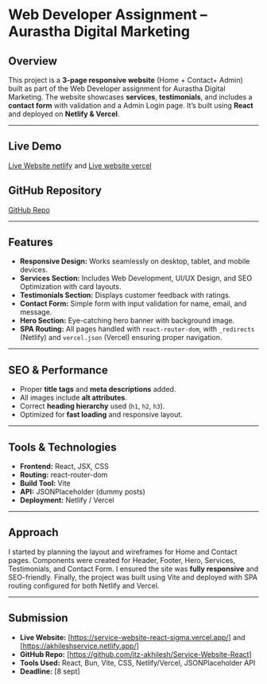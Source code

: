 # Web Developer Assignment – Aurastha Digital Marketing

## Overview
This project is a **3-page responsive website** (Home + Contact+ Admin) built as part of the Web Developer assignment for Aurastha Digital Marketing. The website showcases **services**, **testimonials**, and includes a **contact form** with validation and a Admin Login page. It’s built using **React** and deployed on **Netlify & Vercel**.

---

## Live Demo
[Live Website netlify](https://akhileshservice.netlify.app/) and
[Live website vercel](https://service-website-react-sigma.vercel.app/)

## GitHub Repository
[GitHub Repo](https://github.com/itz-akhilesh/Service-Website-React)

---

## Features

- **Responsive Design:** Works seamlessly on desktop, tablet, and mobile devices.  
- **Services Section:** Includes Web Development, UI/UX Design, and SEO Optimization with card layouts.  
- **Testimonials Section:** Displays customer feedback with ratings.  
- **Contact Form:** Simple form with input validation for name, email, and message.  
- **Hero Section:** Eye-catching hero banner with background image.  
- **SPA Routing:** All pages handled with `react-router-dom`, with `_redirects` (Netlify) and `vercel.json` (Vercel) ensuring proper navigation.

---

## SEO & Performance

- Proper **title tags** and **meta descriptions** added.  
- All images include **alt attributes**.  
- Correct **heading hierarchy** used (`h1`, `h2`, `h3`).  
- Optimized for **fast loading** and responsive layout.

---

## Tools & Technologies

- **Frontend:** React, JSX, CSS  
- **Routing:** react-router-dom  
- **Build Tool:** Vite  
- **API:** JSONPlaceholder (dummy posts)  
- **Deployment:** Netlify / Vercel  

---

## Approach

I started by planning the layout and wireframes for Home and Contact pages. Components were created for Header, Footer, Hero, Services, Testimonials, and Contact Form. I ensured the site was **fully responsive** and SEO-friendly. Finally, the project was built using Vite and deployed with SPA routing configured for both Netlify and Vercel.

---

## Submission

- **Live Website:** [https://service-website-react-sigma.vercel.app/]   and [https://akhileshservice.netlify.app/]
- **GitHub Repo:** [https://github.com/itz-akhilesh/Service-Website-React]  
- **Tools Used:** React, Bun, Vite, CSS, Netlify/Vercel, JSONPlaceholder API  
- **Deadline:** [8 sept]

